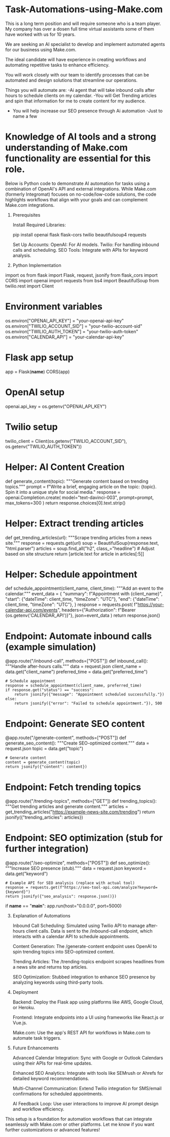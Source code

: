 # Task-Automations-using-Make.com
This is a long term position and will require someone who is a team player. My company has over a dosen full time virtual assistants some of them have worked with us for 10 years.

We are seeking an AI specialist to develop and implement automated agents for our business using Make.com.

The ideal candidate will have experience in creating workflows and automating repetitive tasks to enhance efficiency.

You will work closely with our team to identify processes that can be automated and design solutions that streamline our operations.

Things you will automate are:
-Ai agent that will take inbound calls after hours to schedule clients on my calendar.
-You will Get Trending articles and spin that information for me to create content for my audience.
- You will help increase our SEO presence through Ai automation
-Just to name a few

Knowledge of AI tools and a strong understanding of Make.com functionality are essential for this role.
=================
Below is Python code to demonstrate AI automation for tasks using a combination of OpenAI's API and external integrations. While Make.com (formerly Integromat) focuses on no-code/low-code solutions, the code highlights workflows that align with your goals and can complement Make.com integrations.
1. Prerequisites

    Install Required Libraries:

    pip install openai flask flask-cors twilio beautifulsoup4 requests

    Set Up Accounts:
        OpenAI: For AI models.
        Twilio: For handling inbound calls and scheduling.
        SEO Tools: Integrate with APIs for keyword analysis.

2. Python Implementation

import os
from flask import Flask, request, jsonify
from flask_cors import CORS
import openai
import requests
from bs4 import BeautifulSoup
from twilio.rest import Client

# Environment variables
os.environ["OPENAI_API_KEY"] = "your-openai-api-key"
os.environ["TWILIO_ACCOUNT_SID"] = "your-twilio-account-sid"
os.environ["TWILIO_AUTH_TOKEN"] = "your-twilio-auth-token"
os.environ["CALENDAR_API"] = "your-calendar-api-key"

# Flask app setup
app = Flask(__name__)
CORS(app)

# OpenAI setup
openai.api_key = os.getenv("OPENAI_API_KEY")

# Twilio setup
twilio_client = Client(os.getenv("TWILIO_ACCOUNT_SID"), os.getenv("TWILIO_AUTH_TOKEN"))

# Helper: AI Content Creation
def generate_content(topic):
    """Generate content based on trending topics."""
    prompt = f"Write a brief, engaging article on the topic: {topic}. Spin it into a unique style for social media."
    response = openai.Completion.create(
        model="text-davinci-003",
        prompt=prompt,
        max_tokens=300
    )
    return response.choices[0].text.strip()

# Helper: Extract trending articles
def get_trending_articles(url):
    """Scrape trending articles from a news site."""
    response = requests.get(url)
    soup = BeautifulSoup(response.text, "html.parser")
    articles = soup.find_all("h2", class_="headline")  # Adjust based on site structure
    return [article.text for article in articles[:5]]

# Helper: Schedule appointment
def schedule_appointment(client_name, client_time):
    """Add an event to the calendar."""
    event_data = {
        "summary": f"Appointment with {client_name}",
        "start": {"dateTime": client_time, "timeZone": "UTC"},
        "end": {"dateTime": client_time, "timeZone": "UTC"},
    }
    response = requests.post(
        f"https://your-calendar-api.com/events",
        headers={"Authorization": f"Bearer {os.getenv('CALENDAR_API')}"},
        json=event_data
    )
    return response.json()

# Endpoint: Automate inbound calls (example simulation)
@app.route("/inbound-call", methods=["POST"])
def inbound_call():
    """Handle after-hours calls."""
    data = request.json
    client_name = data.get("client_name")
    preferred_time = data.get("preferred_time")

    # Schedule appointment
    response = schedule_appointment(client_name, preferred_time)
    if response.get("status") == "success":
        return jsonify({"message": "Appointment scheduled successfully."})
    else:
        return jsonify({"error": "Failed to schedule appointment."}), 500

# Endpoint: Generate SEO content
@app.route("/generate-content", methods=["POST"])
def generate_seo_content():
    """Create SEO-optimized content."""
    data = request.json
    topic = data.get("topic")

    # Generate content
    content = generate_content(topic)
    return jsonify({"content": content})

# Endpoint: Fetch trending topics
@app.route("/trending-topics", methods=["GET"])
def trending_topics():
    """Get trending articles and generate content."""
    articles = get_trending_articles("https://example-news-site.com/trending")
    return jsonify({"trending_articles": articles})

# Endpoint: SEO optimization (stub for further integration)
@app.route("/seo-optimize", methods=["POST"])
def seo_optimize():
    """Increase SEO presence (stub)."""
    data = request.json
    keyword = data.get("keyword")

    # Example API for SEO analysis (replace with actual tool)
    response = requests.get(f"https://seo-tool-api.com/analyze?keyword={keyword}")
    return jsonify({"seo_analysis": response.json()})

if __name__ == "__main__":
    app.run(host="0.0.0.0", port=5000)

3. Explanation of Automations

    Inbound Call Scheduling:
        Simulated using Twilio API to manage after-hours client calls.
        Data is sent to the /inbound-call endpoint, which interacts with a calendar API to schedule appointments.

    Content Generation:
        The /generate-content endpoint uses OpenAI to spin trending topics into SEO-optimized content.

    Trending Articles:
        The /trending-topics endpoint scrapes headlines from a news site and returns top articles.

    SEO Optimization:
        Stubbed integration to enhance SEO presence by analyzing keywords using third-party tools.

4. Deployment

    Backend:
        Deploy the Flask app using platforms like AWS, Google Cloud, or Heroku.

    Frontend:
        Integrate endpoints into a UI using frameworks like React.js or Vue.js.

    Make.com:
        Use the app's REST API for workflows in Make.com to automate task triggers.

5. Future Enhancements

    Advanced Calendar Integration:
        Sync with Google or Outlook Calendars using their APIs for real-time updates.

    Enhanced SEO Analytics:
        Integrate with tools like SEMrush or Ahrefs for detailed keyword recommendations.

    Multi-Channel Communication:
        Extend Twilio integration for SMS/email confirmations for scheduled appointments.

    AI Feedback Loop:
        Use user interactions to improve AI prompt design and workflow efficiency.

This setup is a foundation for automation workflows that can integrate seamlessly with Make.com or other platforms. Let me know if you want further customizations or advanced features!
